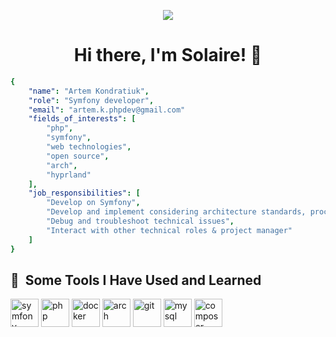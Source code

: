 <p align="center" >  <img src="https://github.com/user-attachments/assets/41aa74b2-cf5d-47d6-b2d3-e849429f7d57"> </p>

<h1 align="center" > Hi there, I'm Solaire! 👋 </h1>


```yaml
{
    "name": "Artem Kondratiuk",
    "role": "Symfony developer",
    "email": "artem.k.phpdev@gmail.com"
    "fields_of_interests": [
        "php",
        "symfony",
        "web technologies",
        "open source",
        "arch",
        "hyprland"
    ],
    "job_responsibilities": [
        "Develop on Symfony",
        "Develop and implement considering architecture standards, processes, and tools",
        "Debug and troubleshoot technical issues",
        "Interact with other technical roles & project manager"
    ]
}
```
<h2> 🚀 &nbsp;Some Tools I Have Used and Learned</h2>
<p align="left">
<img src="https://cdn.jsdelivr.net/gh/devicons/devicon@latest/icons/symfony/symfony-original.svg" alt="symfony" width="45" height="45"/>
<img src="https://cdn.jsdelivr.net/gh/devicons/devicon/icons/php/php-original.svg" alt="php" width="45" height="45"/>
<img src="https://cdn.jsdelivr.net/gh/devicons/devicon@latest/icons/docker/docker-original.svg" alt="docker" width="45" height="45"/>
<img src="https://cdn.jsdelivr.net/gh/devicons/devicon@latest/icons/archlinux/archlinux-original.svg" alt="arch" width="45" height="45"/>
<img src="https://cdn.jsdelivr.net/gh/devicons/devicon@latest/icons/git/git-original.svg" alt="git" width="45" height="45"/>
<img src="https://cdn.jsdelivr.net/gh/devicons/devicon@latest/icons/mysql/mysql-original.svg" alt="mysql" width="45" height="45"/>
<img src="https://cdn.jsdelivr.net/gh/devicons/devicon@latest/icons/composer/composer-original.svg" alt="composer" width="45" height="45"/>
    
        
          
</p>
<!--
**ArtemKondratiuk/ArtemKondratiuk** is a ✨ _special_ ✨ repository because its `README.md` (this file) appears on your GitHub profile.


Here are some ideas to get you started:

- 🔭 I’m currently working on ...
- 🌱 I’m currently learning ...
- 👯 I’m looking to collaborate on ...
- 🤔 I’m looking for help with ...
- 💬 Ask me about ...
- 📫 How to reach me: ...
- 😄 Pronouns: ...
- ⚡ Fun fact: ...
-->
